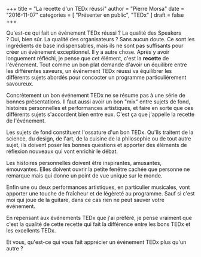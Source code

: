 +++
title      = "La recette d'un TEDx réussi"
author     = "Pierre Morsa"
date       = "2016-11-07"
categories = [ "Présenter en public", "TEDx" ]
draft      = false
+++

Qu'est-ce qui fait un événement TEDx réussi ? La qualité des Speakers ? Oui, bien sûr. La qualité des organisateurs ? Sans aucun doute. Ce sont les ingrédients de base indispensables, mais ils ne sont pas suffisants pour créer un événement exceptionnel. Il y a autre chose. Après y avoir longuement réfléchi, je pense que cet élément, c'est la **recette** de l'événement. Tout comme un bon plat demande d'avoir un équilibre entre les différentes saveurs, un événement TEDx réussi va équilibrer les différents sujets abordés pour concocter un programme particulièrement savoureux.

Concrètement un bon événement TEDx ne se résume pas à une série de bonnes présentations. Il faut aussi avoir un bon "mix" entre sujets de fond, histoires personnelles et performances artistiques, et faire en sorte que ces différents sujets s'accordent bien entre eux. C'est ça que j'appelle la recette de l'événement.

Les sujets de fond constituent l'ossature d'un bon TEDx. Qu'ils traitent de la science, du design, de l'art, de la cuisine de la philosophie ou de tout autre sujet, ils doivent poser les bonnes questions et apporter des éléments de réflexion nouveaux qui vont enrichir le débat.

Les histoires personnelles doivent être inspirantes, amusantes, émouvantes. Elles doivent ouvrir la petite fenêtre cachée que personne ne remarque mais qui donne un point de vue unique sur le monde. 

Enfin une ou deux performances artistiques, en particulier musicales, vont apporter une touche de fraîcheur et de légèreté au programme. Sauf si c'est moi qui joue de la guitare, dans ce cas rien ne peut sauver votre événement.

En repensant aux événements TEDx que j'ai préféré, je pense vraiment que c'est la qualité de cette recette qui fait la différence entre les bons TEDx et les excellents TEDx.

Et vous, qu'est-ce qui vous fait apprécier un événement TEDx plus qu'un autre ?